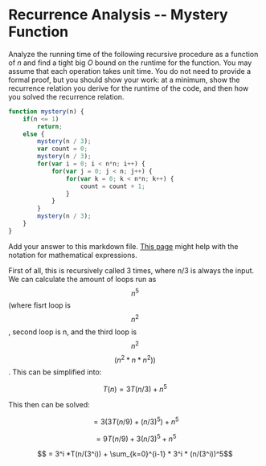 # Recurrence Analysis -- Mystery Function

Analyze the running time of the following recursive procedure as a function of
$n$ and find a tight big $O$ bound on the runtime for the function. You may
assume that each operation takes unit time. You do not need to provide a formal
proof, but you should show your work: at a minimum, show the recurrence relation
you derive for the runtime of the code, and then how you solved the recurrence
relation.

```javascript
function mystery(n) {
    if(n <= 1)
        return;
    else {
        mystery(n / 3);
        var count = 0;
        mystery(n / 3);
        for(var i = 0; i < n*n; i++) {
            for(var j = 0; j < n; j++) {
                for(var k = 0; k < n*n; k++) {
                    count = count + 1;
                }
            }
        }
        mystery(n / 3);
    }
}
```

Add your answer to this markdown file. [This
page](https://docs.github.com/en/get-started/writing-on-github/working-with-advanced-formatting/writing-mathematical-expressions)
might help with the notation for mathematical expressions.

First of all, this is recursively called 3 times, where n/3 is always the input. We can calculate the amount of loops run as $$n^5$$ (where fisrt loop is $$n^2$$, second loop is n, and the third loop is $$n^2$$ $$(n^2 * n * n^2))$$. This can be simplified into:

$$T(n) = 3T(n/3) + n^5$$

This then can be solved:

$$ = 3(3T(n/9) + (n/3)^5)+ n^5$$

$$ = 9T(n/9) + 3(n/3)^5 + n^5$$

$$ = 3^i *T(n/(3^i)) + \sum_{k=0}^{i-1} * 3^i * (n/(3^i))^5$$
